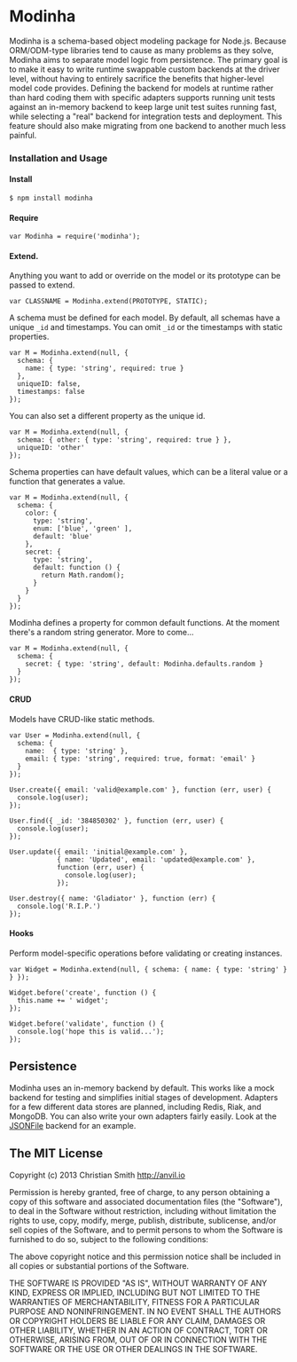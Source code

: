 # Modinha

Modinha is a schema-based object modeling package for Node.js. Because ORM/ODM-type libraries tend to cause as many problems as they solve, Modinha aims to separate model logic from persistence. The primary goal is to make it easy to write runtime swappable custom backends at the driver level, without having to entirely sacrifice the benefits that higher-level model code provides. Defining the backend for models at runtime rather than hard coding them with specific adapters supports running unit tests against an in-memory backend to keep large unit test suites running fast, while selecting a "real" backend for integration tests and deployment. This feature should also make migrating from one backend to another much less painful.

### Installation and Usage

#### Install

    $ npm install modinha

#### Require

    var Modinha = require('modinha');

#### Extend.

Anything you want to add or override on the model or its prototype can be passed to extend.

    var CLASSNAME = Modinha.extend(PROTOTYPE, STATIC);

A schema must be defined for each model. By default, all schemas have a unique `_id` and timestamps. You can omit `_id` or the timestamps with static properties.

    var M = Modinha.extend(null, {
      schema: {
        name: { type: 'string', required: true }
      },
      uniqueID: false,
      timestamps: false
    });

You can also set a different property as the unique id.

    var M = Modinha.extend(null, {
      schema: { other: { type: 'string', required: true } },
      uniqueID: 'other'
    });    

Schema properties can have default values, which can be a literal value or a function that generates a value.

    var M = Modinha.extend(null, {
      schema: {
        color: { 
          type: 'string', 
          enum: ['blue', 'green' ], 
          default: 'blue' 
        },
        secret: { 
          type: 'string', 
          default: function () { 
            return Math.random(); 
          } 
        }
      }
    });

Modinha defines a property for common default functions. At the moment there's a random string generator. More to come...

    var M = Modinha.extend(null, {
      schema: {
        secret: { type: 'string', default: Modinha.defaults.random }
      }
    });


#### CRUD

Models have CRUD-like static methods.

    var User = Modinha.extend(null, {
      schema: {
        name:  { type: 'string' },
        email: { type: 'string', required: true, format: 'email' }
      }
    });

    User.create({ email: 'valid@example.com' }, function (err, user) {
      console.log(user);
    });

    User.find({ _id: '384850302' }, function (err, user) {
      console.log(user);
    });

    User.update({ email: 'initial@example.com' }, 
                { name: 'Updated', email: 'updated@example.com' },
                function (err, user) {
                  console.log(user);
                });

    User.destroy({ name: 'Gladiator' }, function (err) {
      console.log('R.I.P.')
    });


#### Hooks

Perform model-specific operations before validating or creating instances.

    var Widget = Modinha.extend(null, { schema: { name: { type: 'string' } } });

    Widget.before('create', function () {
      this.name += ' widget';
    });

    Widget.before('validate', function () {
      console.log('hope this is valid...');
    });


## Persistence

Modinha uses an in-memory backend by default. This works like a mock backend for testing and simplifies initial stages of development. Adapters for a few different data stores are planned, including Redis, Riak, and MongoDB. You can also write your own adapters fairly easily. Look at the [JSONFile](https://github.com/christiansmith/ModinhaJSONFile) backend for an example.



## The MIT License

Copyright (c) 2013 Christian Smith http://anvil.io

Permission is hereby granted, free of charge, to any person obtaining a copy
of this software and associated documentation files (the "Software"), to deal
in the Software without restriction, including without limitation the rights
to use, copy, modify, merge, publish, distribute, sublicense, and/or sell
copies of the Software, and to permit persons to whom the Software is
furnished to do so, subject to the following conditions:

The above copyright notice and this permission notice shall be included in
all copies or substantial portions of the Software.

THE SOFTWARE IS PROVIDED "AS IS", WITHOUT WARRANTY OF ANY KIND, EXPRESS OR
IMPLIED, INCLUDING BUT NOT LIMITED TO THE WARRANTIES OF MERCHANTABILITY,
FITNESS FOR A PARTICULAR PURPOSE AND NONINFRINGEMENT. IN NO EVENT SHALL THE
AUTHORS OR COPYRIGHT HOLDERS BE LIABLE FOR ANY CLAIM, DAMAGES OR OTHER
LIABILITY, WHETHER IN AN ACTION OF CONTRACT, TORT OR OTHERWISE, ARISING FROM,
OUT OF OR IN CONNECTION WITH THE SOFTWARE OR THE USE OR OTHER DEALINGS IN
THE SOFTWARE.

